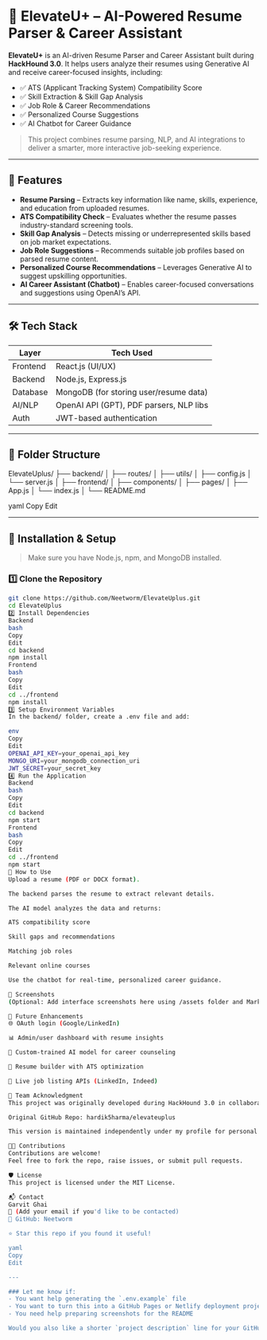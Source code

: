 # 📄 ElevateU+ – AI-Powered Resume Parser & Career Assistant

**ElevateU+** is an AI-driven Resume Parser and Career Assistant built during **HackHound 3.0**. It helps users analyze their resumes using Generative AI and receive career-focused insights, including:

- ✅ ATS (Applicant Tracking System) Compatibility Score
- ✅ Skill Extraction & Skill Gap Analysis
- ✅ Job Role & Career Recommendations
- ✅ Personalized Course Suggestions
- ✅ AI Chatbot for Career Guidance

> This project combines resume parsing, NLP, and AI integrations to deliver a smarter, more interactive job-seeking experience.

---

## 🚀 Features

- **Resume Parsing** – Extracts key information like name, skills, experience, and education from uploaded resumes.
- **ATS Compatibility Check** – Evaluates whether the resume passes industry-standard screening tools.
- **Skill Gap Analysis** – Detects missing or underrepresented skills based on job market expectations.
- **Job Role Suggestions** – Recommends suitable job profiles based on parsed resume content.
- **Personalized Course Recommendations** – Leverages Generative AI to suggest upskilling opportunities.
- **AI Career Assistant (Chatbot)** – Enables career-focused conversations and suggestions using OpenAI’s API.

---

## 🛠️ Tech Stack

| Layer      | Tech Used                                |
|------------|-------------------------------------------|
| Frontend   | React.js (UI/UX)                         |
| Backend    | Node.js, Express.js                     |
| Database   | MongoDB (for storing user/resume data)  |
| AI/NLP     | OpenAI API (GPT), PDF parsers, NLP libs |
| Auth       | JWT-based authentication                |

---

## 📂 Folder Structure

ElevateUplus/
├── backend/
│ ├── routes/
│ ├── utils/
│ ├── config.js
│ └── server.js
│
├── frontend/
│ ├── components/
│ ├── pages/
│ ├── App.js
│ └── index.js
│
└── README.md

yaml
Copy
Edit

---

## 🔧 Installation & Setup

> Make sure you have Node.js, npm, and MongoDB installed.

### 1️⃣ Clone the Repository

```bash
git clone https://github.com/Neetworm/ElevateUplus.git
cd ElevateUplus
2️⃣ Install Dependencies
Backend
bash
Copy
Edit
cd backend
npm install
Frontend
bash
Copy
Edit
cd ../frontend
npm install
3️⃣ Setup Environment Variables
In the backend/ folder, create a .env file and add:

env
Copy
Edit
OPENAI_API_KEY=your_openai_api_key
MONGO_URI=your_mongodb_connection_uri
JWT_SECRET=your_secret_key
4️⃣ Run the Application
Backend
bash
Copy
Edit
cd backend
npm start
Frontend
bash
Copy
Edit
cd ../frontend
npm start
📜 How to Use
Upload a resume (PDF or DOCX format).

The backend parses the resume to extract relevant details.

The AI model analyzes the data and returns:

ATS compatibility score

Skill gaps and recommendations

Matching job roles

Relevant online courses

Use the chatbot for real-time, personalized career guidance.

📸 Screenshots
(Optional: Add interface screenshots here using /assets folder and Markdown image links)

🌱 Future Enhancements
🌐 OAuth login (Google/LinkedIn)

📊 Admin/user dashboard with resume insights

🤖 Custom-trained AI model for career counseling

📄 Resume builder with ATS optimization

🔎 Live job listing APIs (LinkedIn, Indeed)

🤝 Team Acknowledgment
This project was originally developed during HackHound 3.0 in collaboration with teammates.

Original GitHub Repo: hardik5harma/elevateuplus

This version is maintained independently under my profile for personal demonstration, future enhancements, and open-source contributions.

🧑‍💻 Contributions
Contributions are welcome!
Feel free to fork the repo, raise issues, or submit pull requests.

🛡️ License
This project is licensed under the MIT License.

📬 Contact
Garvit Ghai
📧 (Add your email if you'd like to be contacted)
🔗 GitHub: Neetworm

⭐ Star this repo if you found it useful!

yaml
Copy
Edit

---

### Let me know if:
- You want help generating the `.env.example` file
- You want to turn this into a GitHub Pages or Netlify deployment project
- You need help preparing screenshots for the README

Would you also like a shorter `project description` line for your GitHub repo homepage?
